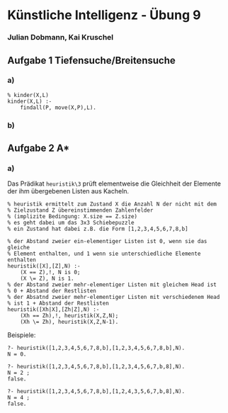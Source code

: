 # Künstliche Intelligenz - Übung 9
### Julian Dobmann, Kai Kruschel

## Aufgabe 1 Tiefensuche/Breitensuche
### a)

```
% kinder(X,L)
kinder(X,L) :-
    findall(P, move(X,P),L).
```
### b)


## Aufgabe 2 A*
### a)

Das Prädikat `heuristik\3` prüft elementweise die Gleichheit der Elemente der ihm übergebenen Listen aus Kacheln.

```
% heuristik ermittelt zum Zustand X die Anzahl N der nicht mit dem
% Zielzustand Z übereinstimmenden Zahlenfelder
% (implizite Bedingung: X.size == Z.size)
% es geht dabei um das 3x3 Schiebepuzzle
% ein Zustand hat dabei z.B. die Form [1,2,3,4,5,6,7,8,b]

% der Abstand zweier ein-elementiger Listen ist 0, wenn sie das gleiche
% Element enthalten, und 1 wenn sie unterschiedliche Elemente enthalten
heuristik([X],[Z],N) :-
    (X == Z),!, N is 0;
    (X \= Z), N is 1.
% der Abstand zweier mehr-elementiger Listen mit gleichem Head ist
% 0 + Abstand der Restlisten
% der Absatnd zweier mehr-elementiger Listen mit verschiedenem Head
% ist 1 + Abstand der Restlisten
heuristik([Xh|X],[Zh|Z],N) :-
    (Xh == Zh),!, heuristik(X,Z,N);
    (Xh \= Zh), heuristik(X,Z,N-1).
```
Beispiele:

```
?- heuristik([1,2,3,4,5,6,7,8,b],[1,2,3,4,5,6,7,8,b],N).
N = 0.

?- heuristik([1,2,3,4,5,6,7,8,b],[1,2,3,4,5,6,7,b,8],N).
N = 2 ;
false.

?- heuristik([1,2,3,4,5,6,7,8,b],[1,2,4,3,5,6,7,b,8],N).
N = 4 ;
false.
```